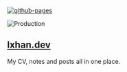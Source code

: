 [![github-pages](https://github.com/lxhan/lxhan.github.io/actions/workflows/gh-pages.yml/badge.svg)](https://github.com/lxhan/lxhan.github.io/actions/workflows/gh-pages.yml)

![Production](https://github.com/lxhan/lxhan.github.io/actions/workflows/gh-pages.yml/badge.svg)

## [lxhan.dev](https://lxhan.dev)

My CV, notes and posts all in one place.
